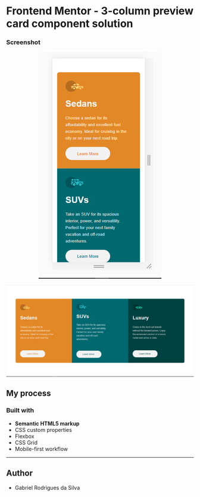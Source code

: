 # Frontend Mentor - 3-column preview card component solution  

### Screenshot

<div align="center">

![mobile](./images/screenshot-mobile.png)
</div>

![desktop](./images/screenshot-desktop.png)

## My process

### Built with

- **Semantic HTML5 markup**
- CSS custom properties
- Flexbox
- CSS Grid
- Mobile-first workflow
---




## Author

- Gabriel Rodrigues da Silva

